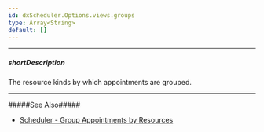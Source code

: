 ```yaml
---
id: dxScheduler.Options.views.groups
type: Array<String>
default: []
---
```

---
##### shortDescription
The resource kinds by which appointments are grouped.

---
#####See Also#####
- [Scheduler - Group Appointments by Resources](/Documentation/Guide/Widgets/Scheduler/Resources/Group_Appointments_by_Resources/)